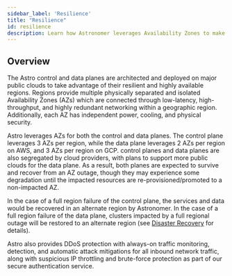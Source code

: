 ```yaml
---
sidebar_label: 'Resilience'
title: "Resilience"
id: resilience
description: Learn how Astronomer leverages Availability Zones to make the control plane and data plane resilient.
---
```


## Overview

The Astro control and data planes are architected and deployed on major public clouds to take advantage of their resilient and highly available regions. Regions provide multiple physically separated and isolated Availability Zones (AZs) which are connected through low-latency, high-throughput, and highly redundant networking within a geographic region. Additionally, each AZ has independent power, cooling, and physical security.

Astro leverages AZs for both the control and data planes. The control plane leverages 3 AZs per region, while the data plane leverages 2 AZs per region on AWS, and 3 AZs per region on GCP. control planes and data planes are also segregated by cloud providers, with plans to support more public clouds for the data plane. As a result, both planes are expected to survive and recover from an AZ outage, though they may experience some degradation until the impacted resources are re-provisioned/promoted to a non-impacted AZ.

In the case of a full region failure of the control plane, the services and data would be recovered in an alternate region by Astronomer. In the case of a full region failure of the data plane, clusters impacted by a full regional outage will be restored to an alternate region (see [Disaster Recovery](disaster-recovery.md) for details).

Astro also provides DDoS protection with always-on traffic monitoring, detection, and automatic attack mitigations for all inbound network traffic, along with suspicious IP throttling and brute-force protection as part of our secure authentication service.
